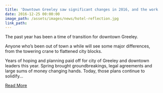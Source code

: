 ```yaml
---
title: 'Downtown Greeley saw significant changes in 2016, and the work isn’t done'
date: 2016-12-25 00:00:00
image_path: /assets/images/news/hotel-reflection.jpg
link_path:
---
```



The past year has been a time of transition for downtown Greeley.

Anyone who’s been out of town a while will see some major differences, from the towering crane to flattened city blocks.

Years of hoping and planning paid off for city of Greeley and downtown leaders this year. Spring brought groundbreakings, legal agreements and large sums of money changing hands. Today, those plans continue to solidify...

[Read More](http://www.greeleytribune.com/news/local/downtown-greeley-saw-significant-changes-in-2016-and-the-work-isnt-done/?sp-tk=3B05FFE2014CC9D9808F91D9CD23CE85662D9ACD98F552FD6368F36528436099EDF24D5F07DCEBCF88601713BEE1536B4675145740B4876943A14490F616870806ACD09C2FA5459C76373219B19FBCF6F71E5B11957E445348F4D4BE6BAEAE0090242E2BDD987D6BD720984151BBC0052CA6F798D50AD14D63BFA0C19D818D5408986AC2471B4A9F5799A4848C18904B1CC2961249E1FAE911EDF7A110BC99838BC54C4B)
<br>&nbsp;